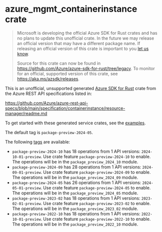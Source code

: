 # azure_mgmt_containerinstance crate

> Microsoft is developing the official Azure SDK for Rust crates and has no plans to update this unofficial crate.
> In the future we may release an official version that may have a different package name.
> If releasing an official version of this crate is important to you [let us know](https://github.com/Azure/azure-sdk-for-rust/issues/new/choose).
>
> Source for this crate can now be found in <https://github.com/Azure/azure-sdk-for-rust/tree/legacy>.
> To monitor for an official, supported version of this crate, see <https://aka.ms/azsdk/releases>.

This is an unofficial, unsupported generated [Azure SDK for Rust](https://github.com/Azure/azure-sdk-for-rust/tree/legacy) crate from the Azure REST API specifications listed in:

https://github.com/Azure/azure-rest-api-specs/blob/main/specification/containerinstance/resource-manager/readme.md

To get started with these generated service crates, see the [examples](https://github.com/Azure/azure-sdk-for-rust/blob/legacy/services/README.md#examples).

The default tag is `package-preview-2024-05`.

The following [tags](https://github.com/Azure/azure-sdk-for-rust/blob/legacy/services/tags.md) are available:

- `package-preview-2024-10` has 18 operations from 1 API versions: `2024-10-01-preview`. Use crate feature `package-preview-2024-10` to enable. The operations will be in the `package_preview_2024_10` module.
- `package-preview-2024-09` has 28 operations from 1 API versions: `2024-09-01-preview`. Use crate feature `package-preview-2024-09` to enable. The operations will be in the `package_preview_2024_09` module.
- `package-preview-2024-05` has 26 operations from 1 API versions: `2024-05-01-preview`. Use crate feature `package-preview-2024-05` to enable. The operations will be in the `package_preview_2024_05` module.
- `package-preview-2023-02` has 18 operations from 1 API versions: `2023-02-01-preview`. Use crate feature `package-preview-2023-02` to enable. The operations will be in the `package_preview_2023_02` module.
- `package-preview-2022-10` has 18 operations from 1 API versions: `2022-10-01-preview`. Use crate feature `package-preview-2022-10` to enable. The operations will be in the `package_preview_2022_10` module.